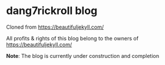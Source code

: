 # dang7rickroll blog

Cloned from https://beautifuljekyll.com/

All profits & rights of this blog belong to the owners of https://beautifuljekyll.com/

**Note**: The blog is currently under construction and completion
